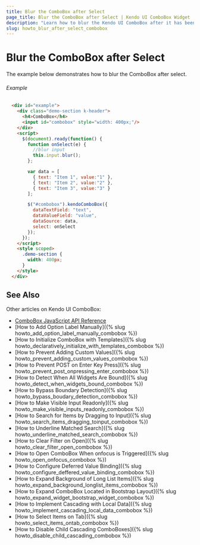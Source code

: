 ```yaml
---
title: Blur the ComboBox after Select
page_title: Blur the ComboBox after Select | Kendo UI ComboBox Widget
description: "Learn how to blur the Kendo UI ComboBox after it has been selected."
slug: howto_blur_after_select_combobox
---
```


#  Blur the ComboBox after Select

The example below demonstrates how to blur the ComboBox after select.

###### Example

```html
  <div id="example">
    <div class="demo-section k-header">
      <h4>ComboBox</h4>
      <input id="combobox" style="width: 400px;"/>
    </div>
    <script>
      $(document).ready(function() {
        function onSelect(e) {
          //blur input
          this.input.blur();
        };

        var data = [
          { text: "Item 1", value:"1" },
          { text: "Item 2", value:"2" },
          { text: "Item 3", value:"3" }
        ];

        $("#combobox").kendoComboBox({
          dataTextField: "text",
          dataValueField: "value",
          dataSource: data,
          select: onSelect
        });
      });
    </script>
    <style scoped>
      .demo-section {
        width: 400px;
      }
    </style>                        
  </div>
```

## See Also

Other articles on Kendo UI ComboBox:

* [ComboBox JavaScript API Reference](/api/javascript/ui/combobox)
* [How to Add Option Label Manually]({% slug howto_add_option_label_manually_combobox %})
* [How to Initialize ComboBox with Templates]({% slug howto_declaratively_initialize_with_templates_combobox %})
* [How to Prevent Adding Custom Values]({% slug howto_prevent_adding_custom_values_combobox %})
* [How to Prevent POST on Enter Key Press]({% slug howto_prevent_post_onpressing_enter_combobox %})
* [How to Detect When All Widgets Are Bound]({% slug howto_detect_when_widgets_bound_combobox %})
* [How to Bypass Boundary Detection]({% slug howto_bypass_boudary_detection_combobox %})
* [How to Make Visible Input Readonly]({% slug howto_make_visible_inputs_readonly_combobox %})
* [How to Search for Items by Dragging to Input]({% slug howto_search_items_dragging_toinput_combobox %})
* [How to Underline Matched Search]({% slug howto_underline_matched_search_combobox %})
* [How to Clear Filter on Open]({% slug howto_clear_filter_open_combobox %})
* [How to Open ComboBox When onfocus is Triggered]({% slug howto_open_onfocus_combobox %})
* [How to Configure Deferred Value Binding]({% slug howto_configure_deffered_value_binding_combobox %})
* [How to Expand Background of Long List Items]({% slug howto_expand_background_longlist_items_combobox %})
* [How to Expand ComboBox Located in Bootstrap Layout]({% slug howto_expand_widget_bootstrap_widget_combobox %})
* [How to Implement Cascading with Local Data]({% slug howto_implement_cascading_local_data_combobox %})
* [How to Select Items on Tab]({% slug howto_select_items_ontab_combobox %})
* [How to Disable Child Cascading ComboBoxes]({% slug howto_disable_child_cascading_combobox %})
